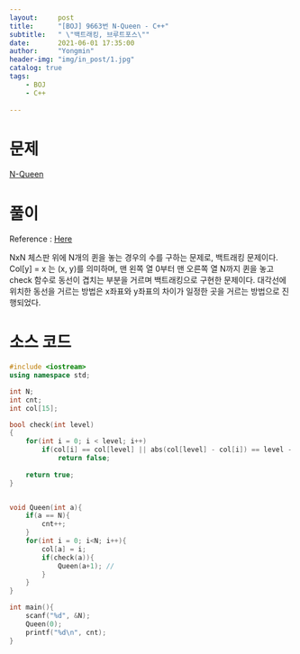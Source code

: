 ```yaml
---
layout:     post
title:      "[BOJ] 9663번 N-Queen - C++"
subtitle:   " \"백트래킹, 브루트포스\""
date:       2021-06-01 17:35:00
author:     "Yongmin"
header-img: "img/in_post/1.jpg"
catalog: true
tags:
    - BOJ
    - C++
  
---
```


# 문제
[N-Queen](https://www.acmicpc.net/problem/9663)

# 풀이
Reference : [Here](https://cryptosalamander.tistory.com/58)

NxN 체스판 위에 N개의 퀸을 놓는 경우의 수를 구하는 문제로, 백트래킹 문제이다. Col[y] = x 는 (x, y)를 의미하며, 맨 왼쪽 열 0부터 맨 오른쪽 열 N까지 퀸을 놓고 check 함수로 동선이 겹치는 부분을
거르며 백트래킹으로 구현한 문제이다. 대각선에 위치한 동선을 거르는 방법은 x좌표와 y좌표의 차이가 일정한 곳을 거르는 방법으로 진행되었다.

# 소스 코드
```c++
#include <iostream>
using namespace std;

int N;
int cnt;
int col[15];

bool check(int level)
{
    for(int i = 0; i < level; i++)
        if(col[i] == col[level] || abs(col[level] - col[i]) == level - i) // x좌표가 같은 곳을 거르는 것과, 왼쪽에 위치한 대각선들을 거르는 코드
            return false;
        
    return true;
}


void Queen(int a){
    if(a == N){
        cnt++;
    }
    for(int i = 0; i<N; i++){
        col[a] = i;
        if(check(a)){
            Queen(a+1); // 
        }
    }
}

int main(){
    scanf("%d", &N);
    Queen(0);
    printf("%d\n", cnt);
}
```
